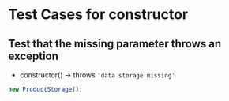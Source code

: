 # Test Cases for constructor

## Test that the missing parameter throws an exception

- constructor() -> throws `'data storage missing'`

```js
new ProductStorage();
```
